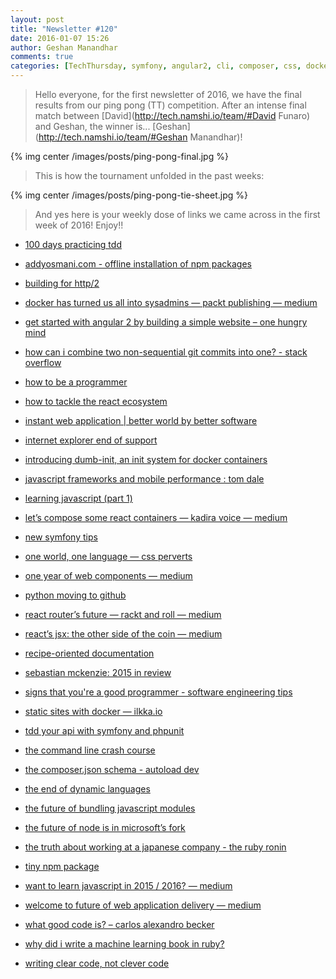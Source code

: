 ```yaml
---
layout: post
title: "Newsletter #120"
date: 2016-01-07 15:26
author: Geshan Manandhar
comments: true
categories: [TechThursday, symfony, angular2, cli, composer, css, docker, documentation, http2, iesupport, javascript, performance, php, programming, react, reactjs, symfony, tdd, testing, webcomponents, webpack]
---
```


>
> Hello everyone, 
> for the first newsletter of 2016, we have the final results from our ping pong (TT) competition.
> After an intense final match between [David](http://tech.namshi.io/team/#David Funaro) and Geshan, the winner is... [Geshan](http://tech.namshi.io/team/#Geshan Manandhar)!
>

{% img center /images/posts/ping-pong-final.jpg %}

> This is how the tournament unfolded in the past weeks:

<!-- more -->

{% img center /images/posts/ping-pong-tie-sheet.jpg %}

> And yes here is your weekly dose of links we came across in the first week of 2016! Enjoy!!

* [100 days practicing tdd](http://jason.pureconcepts.net/2015/08/100-days-practicing-tdd/)

* [addyosmani.com - offline installation of npm packages](https://addyosmani.com/blog/using-npm-offline/)

* [building for http/2](http://rmurphey.com/blog/2015/11/25/building-for-http2?utm_content=buffer6a67a)

* [docker has turned us all into sysadmins — packt publishing — medium](https://medium.com/packt-publishing/docker-has-turned-us-all-into-sysadmins-f4269c8be388)

* [get started with angular 2 by building a simple website – one hungry mind](http://onehungrymind.com/build-a-simple-website-with-angular-2/)

* [how can i combine two non-sequential git commits into one? - stack overflow](http://stackoverflow.com/questions/5360586/how-can-i-combine-two-non-sequential-git-commits-into-one)

* [how to be a programmer](https://github.com/braydie/HowToBeAProgrammer)

* [how to tackle the react ecosystem](https://github.com/petehunt/react-howto)

* [instant web application | better world by better software](https://glebbahmutov.com/blog/instant-web-application/)

* [internet explorer end of support](https://www.microsoft.com/en-us/WindowsForBusiness/End-of-IE-support)

* [introducing dumb-init, an init system for docker containers](http://engineeringblog.yelp.com/2016/01/dumb-init-an-init-for-docker.html)

* [javascript frameworks and mobile performance : tom dale](http://tomdale.net/2015/11/javascript-frameworks-and-mobile-performance/)

* [learning javascript (part 1)](http://rohannair.ca/learning-javascript)

* [let’s compose some react containers — kadira voice — medium](https://voice.kadira.io/let-s-compose-some-react-containers-3b91b6d9b7c8)

* [new symfony tips ](http://www.slideshare.net/javier.eguiluz/new-symfony-tips-tricks-symfonycon-paris-2015)

* [one world, one language — css perverts ](https://medium.com/cool-code-pal/one-world-one-language-15be446f8809)

* [one year of web components — medium](https://medium.com/@franciov/one-year-of-web-components-855490359d1b)

* [python moving to github](https://mail.python.org/pipermail/core-workflow/2016-January/000345.html?utm_content=buffer11c43)

* [react router’s future — rackt and roll — medium](https://medium.com/rackt-and-roll/react-router-s-future-c026c0f2874f)

* [react’s jsx: the other side of the coin — medium](https://medium.com/@housecor/react-s-jsx-the-other-side-of-the-coin-2ace7ab62b98)

* [recipe-oriented documentation](https://medium.com/@andrewingram/recipe-oriented-documentation-1601caed8a44)

* [sebastian mckenzie: 2015 in review ](https://medium.com/@sebmck/2015-in-review-51ac7035e272)

* [signs that you're a good programmer - software engineering tips](http://www.yacoset.com/Home/signs-that-you-re-a-good-programmer)

* [static sites with docker — ilkka.io](http://ilkka.io/blog/static-sites-with-docker/?mkt_tok=3RkMMJWWfF9wsRonuqTMZKXonjHpfsX57uUsUaa3lMI/0ER3fOvrPUfGjI4DTcNkI+SLDwEYGJlv6SgFQ7LMMaZq1rgMXBk=)

* [tdd your api with symfony and phpunit](http://lakion.com/blog/tdd-your-api-with-symfony-and-phpunit)

* [the command line crash course](http://cli.learncodethehardway.org/book/)

* [the composer.json schema - autoload dev](https://getcomposer.org/doc/04-schema.md)

* [the end of dynamic languages](http://elbenshira.com/blog/the-end-of-dynamic-languages/)

* [the future of bundling javascript modules](http://www.2ality.com/2015/12/bundling-modules-future.html?m=1)

* [the future of node is in microsoft’s fork](https://blog.andyet.com/2015/12/31/the-future-of-node-is-microsofts-fork/?utm_content=bufferc21cf)

* [the truth about working at a japanese company - the ruby ronin](http://rubyronin.com/the-truth-about-working-at-a-japanese-company/?utm_content=buffer5ef36)

* [tiny npm package](http://g14n.info/2015/12/tiny-npm-package/?utm_content=bufferce3fb)

* [want to learn javascript in 2015 / 2016? — medium](https://medium.com/@_cmdv_/i-want-to-learn-javascript-in-2015-e96cd85ad225)

* [welcome to future of web application delivery — medium](https://medium.com/@ryanflorence/welcome-to-future-of-web-application-delivery-9750b7564d9f)

* [what good code is? – carlos alexandro becker](http://carlosbecker.com/posts/good-code/)

* [why did i write a machine learning book in ruby?](http://matthewkirk.com/why-did-i-write-a-machine-learning-book-in-ruby/?utm_content=buffer4f976)

* [writing clear code, not clever code](https://medium.com/@mikesherov/writing-clear-code-not-clever-code-d6b90353a3c5)
